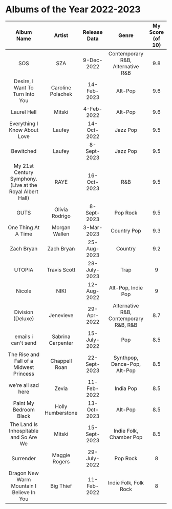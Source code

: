 # Albums of the Year 2022-2023


|                        Album Name                         |  Artist   | Release Data |                 Genre                  | My Score (of 10) |
|:---------------------------------------------------------:|:---------:|:------------:|:--------------------------------------:|:----------------:|
|                            SOS                            |    SZA    |  9-Dec-2022  |   Contemporary R&B, Alternative R&B    |       9.8        |
|              Desire, I Want To Turn Into You              |     Caroline Polachek      | 14-Feb-2023  |                Alt-Pop                 |       9.6        |
|                        Laurel Hell                        |     Mitski      |  4-Feb-2022  |                Alt-Pop                 |       9.6        |
|               Everything I Know About Love                |     Laufey      | 14-Oct-2022  |                Jazz Pop                |       9.5        |
|                         Bewitched                         |       Laufey    | 8-Sept-2023  |                Jazz Pop                |       9.5        |
| My 21st Century Symphony. (Live at the Royal Albert Hall) |     RAYE      | 16-Oct-2023  |                  R&B                   |       9.5        |
|                           GUTS                            |     Olivia Rodrigo      | 8-Sept-2023  |                Pop Rock                |       9.5        |
|                    One Thing At A Time                    |       Morgan Wallen    |  3-Mar-2023  |              Country Pop               |       9.3        |
|                        Zach Bryan                         |    Zach Bryan       | 25-Aug-2023  |                Country                 |       9.2        |
|                          UTOPIA                           |      Travis Scott     | 28-July-2023 |                  Trap                  |        9         |
|                          Nicole                           |   NIKI    | 12-Aug-2022  |           Alt-Pop, Indie Pop           |        9         |
|                     Division (Deluxe)                     | Jenevieve | 29-Apr-2022  | Alternative R&B, Contemporary R&B, R&B |       8.7        |
|                    emails i can't send                    |            Sabrina Carpenter           | 15-July-2022 |                Pop                 |       8.5        |
|          The Rise and Fall of a Midwest Princess          |     Chappell Roan      | 22-Sept-2023 |      Synthpop, Dance-Pop, Alt-Pop      |       8.5        |
|                    we're all sad here                     |   Zevia   | 11-Feb-2022  |               India Pop                |       8.5        |
|                  Paint My Bedroom Black                   |     Holly Humberstone      | 13-Oct-2023  |                Alt-Pop                 |       8.5        |
|          The Land Is Inhospitable and So Are We           |      Mitski     | 15-Sept-2023 |        Indie Folk, Chamber Pop         |       8.5        |
|                         Surrender                         |      Maggie Rogers     | 29-July-2022 |                Pop Rock                |        8         |
|         Dragon New Warm Mountain I Believe In You         |      Big Thief     | 11-Feb-2022  |                  Indie Folk, Folk Rock                      |        8         |